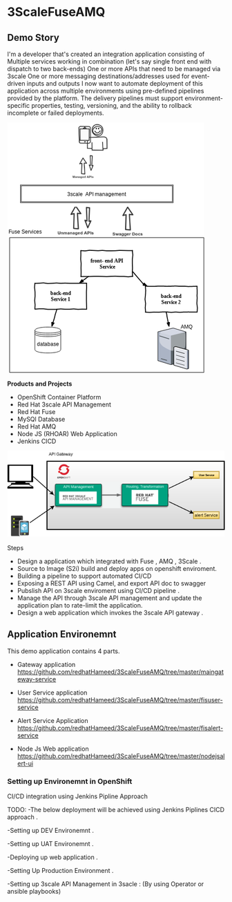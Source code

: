 # 3ScaleFuseAMQ


## Demo Story

I'm a developer that's created an integration application consisting of
Multiple services working in combination (let's say single front end with dispatch to two back-ends)
One or more APIs that need to be managed via 3scale
One or more messaging destinations/addresses used for event-driven inputs and outputs
I now want to automate deployment of this application across multiple environments using pre-defined pipelines provided by the platform.  The delivery pipelines must support environment-specific properties, testing, versioning, and the ability to rollback incomplete or failed deployments.

![alt text](images/outline.png "outline")




**Products and Projects**

* OpenShift Container Platform
* Red Hat 3scale API Management
* Red Hat Fuse
* MySQl Database
* Red Hat AMQ
* Node JS (RHOAR) Web Application 
* Jenkins CICD


![alt text](images/image2.png "outline 2")






 Steps

* Design a application which integrated with Fuse , AMQ , 3Scale .
* Source to Image (S2i) build and deploy apps on openshift enviroment. 
* Building a pipeline to support automated CI/CD
* Exposing a REST API using Camel, and export API doc to swagger
* Pubslish API on 3scale enviroment using CI/CD pipeline .
* Manage the API through 3scale API management and update the application plan to rate-limit the application.
* Design a web application which invokes the 3scale API gateway .

## Application Environemnt

This demo application contains 4 parts.
 - Gateway application 
    https://github.com/redhatHameed/3ScaleFuseAMQ/tree/master/maingateway-service
    
 - User Service application
    https://github.com/redhatHameed/3ScaleFuseAMQ/tree/master/fisuser-service
    
 - Alert Service Application
    https://github.com/redhatHameed/3ScaleFuseAMQ/tree/master/fisalert-service
    
 - Node Js Web application  
    https://github.com/redhatHameed/3ScaleFuseAMQ/tree/master/nodejsalert-ui



### Setting up Environemnt in OpenShift


CI/CD  integration using Jenkins Pipline Approach

TODO: 
-The below deployment will be achieved using Jenkins Piplines CICD approach . 

-Setting up DEV Environemnt .

-Setting up UAT Environemnt .

-Deploying up web application .

-Setting Up Production Environment .

-Setting up 3scale API Management in 3sacle : (By using Operator or ansible playbooks)


